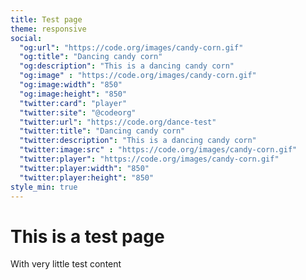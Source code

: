 ```yaml
---
title: Test page
theme: responsive
social:
  "og:url": "https://code.org/images/candy-corn.gif"
  "og:title": "Dancing candy corn"
  "og:description": "This is a dancing candy corn"
  "og:image" : "https://code.org/images/candy-corn.gif"
  "og:image:width": "850"
  "og:image:height": "850"
  "twitter:card": "player"
  "twitter:site": "@codeorg"
  "twitter:url": "https://code.org/dance-test"
  "twitter:title": "Dancing candy corn"
  "twitter:description": "This is a dancing candy corn"
  "twitter:image:src" : "https://code.org/images/candy-corn.gif"
  "twitter:player": "https://code.org/images/candy-corn.gif"
  "twitter:player:width": "850"
  "twitter:player:height": "850"
style_min: true
---
```


# This is a test page

With very little test content 

